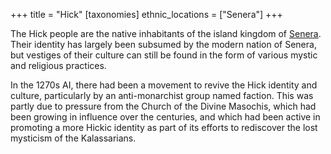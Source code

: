 +++
title = "Hick"
[taxonomies]
ethnic_locations = ["Senera"]
+++

The Hick people are the native inhabitants of the island kingdom of
[Senera](@/locations/senera.md). Their identity has largely been subsumed by
the modern nation of Senera, but vestiges of their culture can still be found
in the form of various mystic and religious practices.

In the 1270s AI, there had been a movement to revive the Hick identity and
culture, particularly by an anti-monarchist group named  faction. This was partly due to
pressure from the Church of the Divine Masochis, which had been growing in
influence over the centuries, and which had been active in promoting a more
Hickic identity as part of its efforts to rediscover the lost mysticism of the
Kalassarians.
